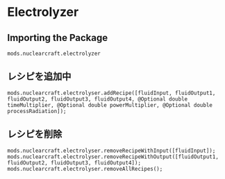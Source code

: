 # Electrolyzer

## Importing the Package
`mods.nuclearcraft.electrolyzer`

## レシピを追加中
```zenscript
mods.nuclearcraft.electrolyser.addRecipe([fluidInput, fluidOutput1, fluidOutput2, fluidOutput3, fluidOutput4, @Optional double timeMultiplier, @Optional double powerMultiplier, @Optional double processRadiation]);
```

## レシピを削除
```zenscript
mods.nuclearcraft.electrolyser.removeRecipeWithInput([fluidInput]);
mods.nuclearcraft.electrolyser.removeRecipeWithOutput([fluidOutput1, fluidOutput2, fluidOutput3, fluidOutput4]);
mods.nuclearcraft.electrolyser.removeAllRecipes();
```